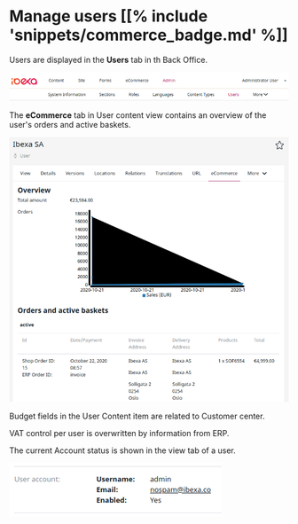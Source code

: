 # Manage users [[% include 'snippets/commerce_badge.md' %]]

Users are displayed in the **Users** tab in th Back Office.

![](img/users_menu.png)

The **eCommerce** tab in User content view contains an overview of the user's orders and active baskets.

![](img/user_detaild_view.png)

Budget fields in the User Content item are related to Customer center.

VAT control per user is overwritten by information from ERP.

The current Account status is shown in the view tab of a user.

![](img/user_account_status.png)

